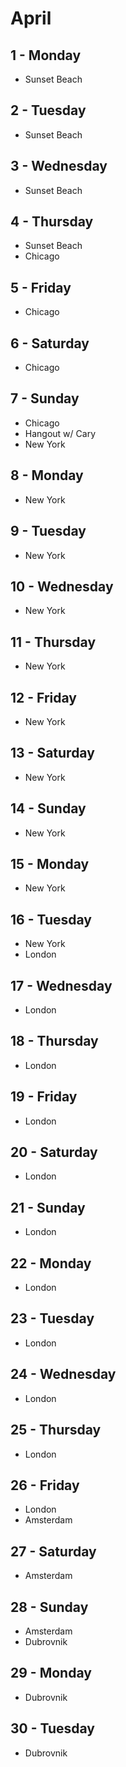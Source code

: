 # April

## 1 - Monday
  - Sunset Beach

## 2 - Tuesday
  - Sunset Beach

## 3 - Wednesday
  - Sunset Beach

## 4 - Thursday
  - Sunset Beach
  - Chicago

## 5 - Friday
  - Chicago

## 6 - Saturday
  - Chicago

## 7 - Sunday
  - Chicago
  - Hangout w/ Cary
  - New York

## 8 - Monday
  - New York

## 9 - Tuesday
  - New York

## 10 - Wednesday
  - New York

## 11 - Thursday
  - New York

## 12 - Friday
  - New York

## 13 - Saturday
  - New York

## 14 - Sunday
  - New York

## 15 - Monday
  - New York

## 16 - Tuesday
  - New York
  - London

## 17 - Wednesday
  - London

## 18 - Thursday
  - London

## 19 - Friday
  - London

## 20 - Saturday
  - London

## 21 - Sunday
  - London

## 22 - Monday
  - London

## 23 - Tuesday
  - London

## 24 - Wednesday
  - London

## 25 - Thursday
  - London

## 26 - Friday
  - London
  - Amsterdam

## 27 - Saturday
  - Amsterdam

## 28 - Sunday
  - Amsterdam
  - Dubrovnik

## 29 - Monday
  - Dubrovnik

## 30 - Tuesday
  - Dubrovnik
